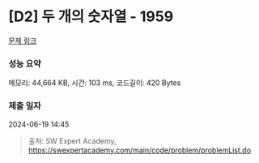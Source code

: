 # [D2] 두 개의 숫자열 - 1959 

[문제 링크](https://swexpertacademy.com/main/code/problem/problemDetail.do?contestProbId=AV5PpoFaAS4DFAUq) 

### 성능 요약

메모리: 44,664 KB, 시간: 103 ms, 코드길이: 420 Bytes

### 제출 일자

2024-06-19 14:45



> 출처: SW Expert Academy, https://swexpertacademy.com/main/code/problem/problemList.do